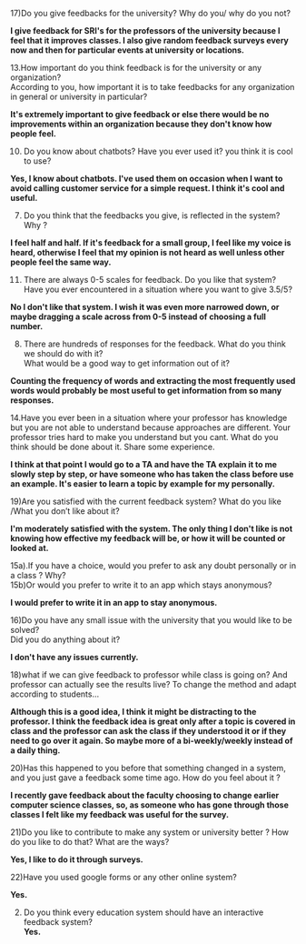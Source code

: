 17)Do you give feedbacks for the university? Why do you/ why do you not?<br>
 
 <b>I give feedback for SRI's for the professors of the university because I feel that it improves classes. I also give random feedback surveys every now and then for particular events at university or locations.</b><br>

13.How important do you think feedback is for the university or any organization?<br>
According to you, how important it is to take feedbacks for any organization in general or university in particular? <br>

 <b>It's extremely important to give feedback or else there would be no improvements within an organization because they don't know how people feel.<br></b>

10. Do you know about chatbots? Have you ever used it? you think it is cool to use?<br>

<b>Yes, I know about chatbots. I've used them on occasion when I want to avoid calling customer service for a simple request. I think it's cool and useful.<br></b>

7. Do you think that the feedbacks you give, is reflected in the system? Why ?<br>

<b>I feel half and half. If it's feedback for a small group, I feel like my voice is heard, otherwise I feel that my opinion is not heard as well unless other people feel the same way.<br></b>

11. There are always 0-5 scales for feedback. Do you like that system? Have you ever encountered in a situation where you want to give 3.5/5?<br>

<b>No I don't like that system. I wish it was even more narrowed down, or maybe dragging a scale across from 0-5 instead of choosing a full number.<br></b>

8. There are hundreds of responses for the feedback. What do you think we should do with it?<br>
What would be a good way to get information out of it?<br>

<b>Counting the frequency of words and extracting the most frequently used words would probably be most useful to get information from so many responses.<br></b>

14.Have you ever been in a situation where your professor has knowledge but you are not able to understand because approaches are different. Your professor tries hard to make you understand but you cant. What do you think should be done about it. Share some experience.<br>

<b>I think at that point I would go to a TA and have the TA explain it to me slowly step by step, or have someone who has taken the class before use an example. It's easier to learn a topic by example for my personally.<br></b>

19)Are you satisfied with the current feedback system? What do you like /What you don’t like about it?<br>

<b>I'm moderately satisfied with the system. The only thing I don't like is not knowing how effective my feedback will be, or how it will be counted or looked at.<br></b>
 

15a).If you have a choice, would you prefer to ask any doubt personally or in a class ? Why?<br>
15b)Or would you prefer to write it to an app which stays anonymous?<br>

<b>I would prefer to write it in an app to stay anonymous.<br></b>

16)Do you have any small issue with the university that you would like to be solved?<br>
Did you do anything about it?<br>

<b>I don't have any issues currently.<br></b>

18)what if we can give feedback to professor while class is going on? And professor can actually see the results live? To change the method and adapt according to students…<br>

<b>Although this is a good idea, I think it might be distracting to the professor. I think the feedback idea is great only after a topic is covered in class and the professor can ask the class if they understood it or if they need to go over it again. So maybe more of a bi-weekly/weekly instead of a daily thing.<br></b>

20)Has this happened to you before that something changed in a system, and you just gave a feedback some time ago. How do you feel about it ? <br>

<b>I recently gave feedback about the faculty choosing to change earlier computer science classes, so, as someone who has gone through those classes I felt like my feedback was useful for the survey.<br></b>

21)Do you like to contribute to make any system or university better ? How do you like to do that? What are the ways?<br>

<b>Yes, I like to do it through surveys.<br></b>

22)Have you used google forms or any other online system?<br>

<b>Yes.<br></b>

2. Do you think every education system should have an interactive feedback system?<br>
<b>Yes.<br></b>
